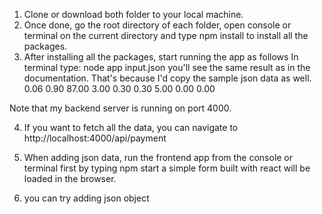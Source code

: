 1. Clone or download both folder to your local machine.
2. Once done, go the root directory of each folder, open console or terminal on the current directory and type
npm install  <enter> to install all the packages.
3. After installing all the packages, start running the app as follows
  In terminal <backend> type:
  node app input.json <enter> you'll see the same result as in the documentation. That's because I'd copy the sample json data as well. 
0.06
0.90
87.00
3.00
0.30
0.30
5.00
0.00
0.00
  
Note that my backend server is running on port 4000.

4. If you want to fetch all the data, you can navigate to http://localhost:4000/api/payment
5. When adding json data, run the frontend app from the console or terminal first by typing
npm start  <enter> a simple form built with react will be loaded in the browser.
 
6. you can try adding json object
